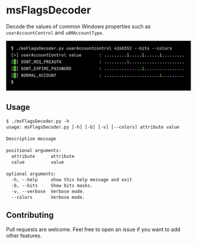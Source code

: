 # msFlagsDecoder

Decode the values of common Windows properties such as `userAccountControl` and `sAMAccountType`.

![](./.github/uac.png)

## Usage

```
$ ./msFlagsDecoder.py -h
usage: msFlagsDecoder.py [-h] [-b] [-v] [--colors] attribute value

Description message

positional arguments:
  attribute      attribute
  value          value

optional arguments:
  -h, --help     show this help message and exit
  -b, --bits     Show bits masks.
  -v, --verbose  Verbose mode.
  --colors       Verbose mode.
```

## Contributing

Pull requests are welcome. Feel free to open an issue if you want to add other features.